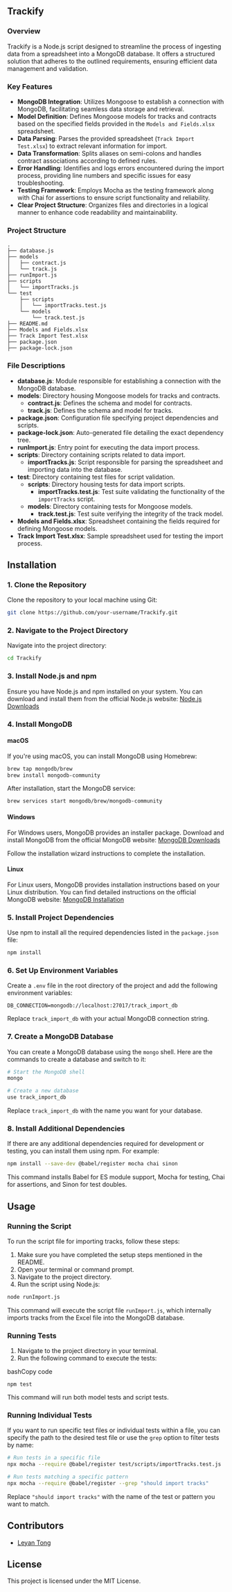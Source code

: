## Trackify

### Overview

Trackify is a Node.js script designed to streamline the process of ingesting data from a spreadsheet into a MongoDB database. It offers a structured solution that adheres to the outlined requirements, ensuring efficient data management and validation.

### Key Features

- **MongoDB Integration**: Utilizes Mongoose to establish a connection with MongoDB, facilitating seamless data storage and retrieval.
- **Model Definition**: Defines Mongoose models for tracks and contracts based on the specified fields provided in the `Models and Fields.xlsx` spreadsheet.
- **Data Parsing**: Parses the provided spreadsheet (`Track Import Test.xlsx`) to extract relevant information for import.
- **Data Transformation**: Splits aliases on semi-colons and handles contract associations according to defined rules.
- **Error Handling**: Identifies and logs errors encountered during the import process, providing line numbers and specific issues for easy troubleshooting.
- **Testing Framework**: Employs Mocha as the testing framework along with Chai for assertions to ensure script functionality and reliability.
- **Clear Project Structure**: Organizes files and directories in a logical manner to enhance code readability and maintainability.

### Project Structure

```
.
├── database.js
├── models
│   ├── contract.js
│   └── track.js
├── runImport.js
├── scripts
│   └── importTracks.js
└── test
    ├── scripts
    │   └── importTracks.test.js
    └── models
        └── track.test.js
├── README.md
├── Models and Fields.xlsx
├── Track Import Test.xlsx
├── package.json
├── package-lock.json
```

### File Descriptions

- **database.js**: Module responsible for establishing a connection with the MongoDB database.
- **models**: Directory housing Mongoose models for tracks and contracts.
  - **contract.js**: Defines the schema and model for contracts.
  - **track.js**: Defines the schema and model for tracks.
- **package.json**: Configuration file specifying project dependencies and scripts.
- **package-lock.json**: Auto-generated file detailing the exact dependency tree.
- **runImport.js**: Entry point for executing the data import process.
- **scripts**: Directory containing scripts related to data import.
  - **importTracks.js**: Script responsible for parsing the spreadsheet and importing data into the database.
- **test**: Directory containing test files for script validation.
  - **scripts**: Directory housing tests for data import scripts.
    - **importTracks.test.js**: Test suite validating the functionality of the `importTracks` script.
  - **models**: Directory containing tests for Mongoose models.
    - **track.test.js**: Test suite verifying the integrity of the track model.
- **Models and Fields.xlsx**: Spreadsheet containing the fields required for defining Mongoose models.
- **Track Import Test.xlsx**: Sample spreadsheet used for testing the import process.

## Installation

### 1. Clone the Repository

Clone the repository to your local machine using Git:

```bash
git clone https://github.com/your-username/Trackify.git
```

### 2. Navigate to the Project Directory

Navigate into the project directory:

```bash
cd Trackify
```

### 3. Install Node.js and npm

Ensure you have Node.js and npm installed on your system. You can download and install them from the official Node.js website: [Node.js Downloads](https://nodejs.org/en/download/)

### 4. Install MongoDB

#### macOS

If you're using macOS, you can install MongoDB using Homebrew:

```bash
brew tap mongodb/brew
brew install mongodb-community
```

After installation, start the MongoDB service:

```bash
brew services start mongodb/brew/mongodb-community
```

#### Windows

For Windows users, MongoDB provides an installer package. Download and install MongoDB from the official MongoDB website: [MongoDB Downloads](https://www.mongodb.com/try/download/community)

Follow the installation wizard instructions to complete the installation.

#### Linux

For Linux users, MongoDB provides installation instructions based on your Linux distribution. You can find detailed instructions on the official MongoDB website: [MongoDB Installation](https://docs.mongodb.com/manual/administration/install-on-linux/)

### 5. Install Project Dependencies

Use npm to install all the required dependencies listed in the `package.json` file:

```bash
npm install
```

### 6. Set Up Environment Variables

Create a `.env` file in the root directory of the project and add the following environment variables:

```plaintext
DB_CONNECTION=mongodb://localhost:27017/track_import_db
```

Replace `track_import_db` with your actual MongoDB connection string.

### 7. Create a MongoDB Database

You can create a MongoDB database using the `mongo` shell. Here are the commands to create a database and switch to it:

```bash
# Start the MongoDB shell
mongo

# Create a new database
use track_import_db
```

Replace `track_import_db` with the name you want for your database.

### 8. Install Additional Dependencies

If there are any additional dependencies required for development or testing, you can install them using npm. For example:

```bash
npm install --save-dev @babel/register mocha chai sinon
```

This command installs Babel for ES module support, Mocha for testing, Chai for assertions, and Sinon for test doubles.


## Usage

### Running the Script

To run the script file for importing tracks, follow these steps:

1. Make sure you have completed the setup steps mentioned in the README.
2. Open your terminal or command prompt.
3. Navigate to the project directory.
4. Run the script using Node.js:

```bash
node runImport.js
```

This command will execute the script file `runImport.js`, which internally imports tracks from the Excel file into the MongoDB database.

### Running Tests

1.  Navigate to the project directory in your terminal.
2.  Run the following command to execute the tests:

bashCopy code

`npm test`

This command will run both model tests and script tests.


### Running Individual Tests

If you want to run specific test files or individual tests within a file, you can specify the path to the desired test file or use the `grep` option to filter tests by name:

```bash
# Run tests in a specific file
npx mocha --require @babel/register test/scripts/importTracks.test.js

# Run tests matching a specific pattern
npx mocha --require @babel/register --grep "should import tracks"
```

Replace `"should import tracks"` with the name of the test or pattern you want to match.

Contributors
------------

*   [Leyan Tong](https://github.com/leyantong)

License
-------

This project is licensed under the MIT License.


